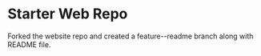# Starter Web Repo

Forked the website repo and created a feature--readme branch along with README file.
